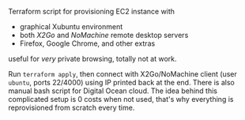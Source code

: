 Terraform script for provisioning EC2 instance with 

* graphical Xubuntu environment
* both *X2Go* and *NoMachine* remote desktop servers
* Firefox, Google Chrome, and other extras

useful for *very* private browsing, totally not at work.

Run `terraform apply`, then connect with X2Go/NoMachine client (user `ubuntu`, ports 22/4000) using IP printed back at the end. There is also manual bash script for Digital Ocean cloud.  The idea behind this complicated setup is 0 costs when not used, that's why everything is reprovisioned from scratch every time. 
